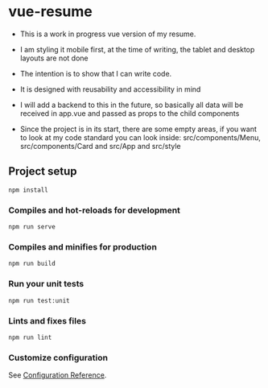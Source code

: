 # vue-resume

* This is a work in progress vue version of my resume.  
* I am styling it mobile first, at the time of writing, the tablet and desktop layouts are not done  
* The intention is to show that I can write code.  
* It is designed with reusability and accessibility in mind  
* I will add a backend to this in the future, so basically all data will be received in app.vue and passed as props to the child components  

* Since the project is in its start, there are some empty areas, if you want to look at my code standard you can look inside: src/components/Menu, src/components/Card and src/App and src/style  

## Project setup
```
npm install
```

### Compiles and hot-reloads for development
```
npm run serve
```

### Compiles and minifies for production
```
npm run build
```

### Run your unit tests
```
npm run test:unit
```

### Lints and fixes files
```
npm run lint
```

### Customize configuration
See [Configuration Reference](https://cli.vuejs.org/config/).
